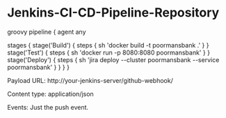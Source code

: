 # Jenkins-CI-CD-Pipeline-Repository

groovy
pipeline {
  agent any

  stages {
    stage('Build') {
      steps {
        sh 'docker build -t poormansbank .'
      }
    }
    stage('Test') {
      steps {
        sh 'docker run -p 8080:8080 poormansbank'
      }
    }
    stage('Deploy') {
      steps {
        sh 'jira deploy --cluster poormansbank --service poormansbank'
      }
    }
  }
}


Payload URL: http://your-jenkins-server/github-webhook/

Content type: application/json

Events: Just the push event.
